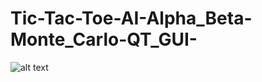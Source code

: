 # Tic-Tac-Toe-AI-Alpha_Beta-Monte_Carlo-QT_GUI-

![alt text](https://github.com/[alonsovega4776]/[Tic-Tac-Toe-AI-Alpha_Beta-Monte_Carlo-QT_GUI-]/firstPage.png?raw=true)
